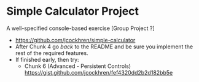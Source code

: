 #  Simple Calculator Project
A well-specified console-based exercise [Group Project ?]
* https://github.com/jcockhren/simple-calculator
* After Chunk 4 go ​*back*​ to the README and be sure you implement the rest of the required features.
* If finished early, then try:
  * Chunk 6 (Advanced - Persistent Controls) https://gist.github.com/jcockhren/fef4320dd2b2d182bb5e
